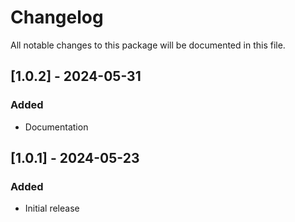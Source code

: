 # Changelog

All notable changes to this package will be documented in this file.

## [1.0.2] - 2024-05-31

### Added

- Documentation

## [1.0.1] - 2024-05-23

### Added

- Initial release
